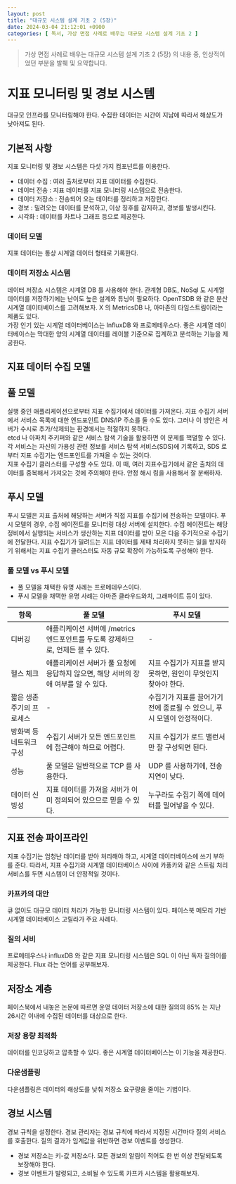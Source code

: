 ```yaml
---
layout: post
title: "대규모 시스템 설계 기초 2 (5장)"
date: 2024-03-04 21:12:01 +0900
categories: [ 독서, 가상 면접 사례로 배우는 대규모 시스템 설계 기초 2 ]
---
```


> 가상 면접 사례로 배우는 대규모 시스템 설계 기초 2 (5장) 의 내용 중, 인상적이었던 부분을 발췌 및 요약합니다.

# 지표 모니터링 및 경보 시스템

대규모 인프라를 모니터링해야 한다. 수집한 데이터는 시간이 지남에 따라서 해상도가 낮아져도 된다.

## 기본적 사항

지표 모니터링 및 경보 시스템은 다섯 가지 컴포넌트를 이용한다.

- 데이터 수집 : 여러 출처로부터 지표 데이터를 수집한다.
- 데이터 전송 : 지표 데이터를 지표 모니터링 시스템으로 전송한다.
- 데이터 저장소 : 전송되어 오는 데이터를 정리하고 저장한다.
- 경보 : 밀려오는 데이터를 분석하고, 이상 징후를 감지하고, 경보를 발생시킨다.
- 시각화 : 데이터를 차트나 그래프 등으로 제공한다.

### 데이터 모델

지표 데이터는 통상 시계열 데이터 형태로 기록한다.

### 데이터 저장소 시스템

데이터 저장소 시스템은 시계열 DB 를 사용해야 한다. 관계형 DB도, NoSql 도 시계열 데이터를 저장하기에는 난이도 높은 설계와 튜닝이 필요하다. OpenTSDB 와 같은
분산 시계열 데이터베이스를 고려해보자. X 의 MetricsDB 나, 아마존의 타임스트림이라는 제품도 있다.
<br>
가장 인기 있는 시계열 데이터베이스는 InfluxDB 와
프로메테우스다.
좋은 시계열 데이터베이스는 막대한 양의 시계열 데이터를 레이블 기준으로 집계하고 분석하는 기능을 제공한다.

## 지표 데이터 수집 모델

## 풀 모델

실행 중인 애플리케이션으로부터 지표 수집기에서 데이터를 가져온다. 지표 수집기 서버에서 서비스 목록에 대한 엔드포인트 DNS/IP 주소를 둘 수도 있다. 그러나 이 방안은 서버가
수시로 추가/삭제되는 환경에서는 적절하지 못하다.
<br>
etcd 나 아파치 주키퍼와 같은 서비스 탐색 기술을 활용하면 이 문제를 핵뎔할 수 있다. 각 서비스는 자신의 가용성 관련 정보를 서비스 탐색 서비스(SDS)에 기록하고, SDS
로부터 지표 수집기는 엔드포인트를 가져올 수 있는 것이다.
<br>
지표 수집기 클러스터를 구성할 수도 있다. 이 때, 여러 지표수집기에서 같은 출처의 데이터를 중복해서 가져오는 것에 주의해야 한다. 안정 해시 링을 사용해서 잘 분배하자.

## 푸시 모델

푸시 모델은 지표 출처에 해당하는 서버가 직접 지표를 수집기에 전송하는 모델이다. 푸시 모델의 경우, 수집 에이전트를 모니터링 대상 서버에 설치한다. 수집 에이전트는 해당 정비에서
실행되는 서비스가 생산하는 지표 데이터를 받아 모은 다음 주기적으로 수집기에 전달한다. 지표 수집기가 밀려드는 지표 데이터를 제때 처리하지 못하는 일을 방지하기 위해서는 지표
수집기 클러스터도 자동 규모 확장이 가능하도록 구성해야 한다.

### 풀 모델 vs 푸시 모델

- 풀 모델을 채택한 유명 사례는 프로메테우스이다.
- 푸시 모델을 채택한 유명 사례는 아마존 클라우드와치, 그래파이트 등이 있다.

| 항목             | 풀 모델                                              | 푸시 모델                                     |
|----------------|---------------------------------------------------|-------------------------------------------|
| 디버깅            | 애플리케이션 서버에 /metrics 엔드포인트를 두도록 강제하므로, 언제든 볼 수 있다. | -                                         |
| 헬스 체크          | 애플리케이션 서버가 풀 요청에 응답하지 않으면, 해당 서버의 장애 여부를 알 수 있다.  | 지표 수집기가 지표를 받지 못하면, 원인이 무엇인지 찾아야 한다.      |
| 짧은 생존 주기의 프로세스 | -                                                 | 수집기가 지표를 끌어가기 전에 종료될 수 있으니, 푸시 모델이 안정적이다. |
| 방화벽 등 네트워크 구성  | 수집기 서버가 모든 엔드포인트에 접근해야 하므로 어렵다.                   | 지표 수집기가 로드 밸런서만 잘 구성되면 된다.                |
| 성능             | 풀 모델은 일반적으로 TCP 를 사용한다.                           | UDP 를 사용하기에, 전송 지연이 낮다.                   |
| 데이터 신빙성        | 지표 데이터를 가져올 서버가 이미 정의되어 있으므로 믿을 수 있다.             | 누구라도 수집기 쪽에 데이터를 밀어넣을 수 있다.               |

## 지표 전송 파이프라인

지표 수집기는 엄청난 데이터를 받아 처리해야 하고, 시계열 데이터베이스에 쓰기 부하를 준다. 따라서, 지표 수집기와 시계열 데이터베이스 사이에 카픙카와 같은 스트림 처리 서비스를
두면 시스템이 더 안정적일 것이다.

### 카프카의 대안

큐 없이도 대규모 데이터 처리가 가능한 모니터링 시스템이 있다. 페이스북 메모리 기반 시계열 데이터베이스 고릴라가 주요 사례다.

### 질의 서비

프로메테우스나 influxDB 와 같은 지표 모니터링 시스템은 SQL 이 아닌 독자 질의어를 제공한다. Flux 라는 언어를 공부해보자.

## 저장소 계층

페이스북에서 내놓은 논문에 따르면 운영 데이터 저장소에 대한 질의의 85% 는 지난 26시간 이내에 수집된 데이터를 대상으로 한다.

### 저장 용량 최적화

데이터를 인코딩하고 압축할 수 있다. 좋은 시계열 데이터베이스는 이 기능을 제공한다.

### 다운샘플링

다운샘플링은 데이터의 해상도를 낮춰 저장소 요구량을 줄이는 기법이다.

## 경보 시스템

경보 규칙을 설정한다. 경보 관리자는 경보 규칙에 따라서 지정된 시간마다 질의 서비스를 호출한다. 질의 결과가 임계값을 위반하면 경보 이벤트를 생성한다.

- 경보 저장소는 키-값 저장소다. 모든 경보의 알림이 적어도 한 번 이상 전달되도록 보장해야 한다.
- 경보 이벤트가 발령되고, 소비될 수 있도록 카프카 시스템을 활용해보자.

